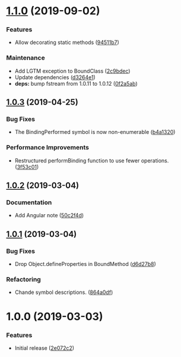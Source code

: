 # [1.1.0](https://github.com/Alorel/bound-decorator/compare/1.0.3...1.1.0) (2019-09-02)


### Features

* Allow decorating static methods ([94511b7](https://github.com/Alorel/bound-decorator/commit/94511b7))


### Maintenance

* Add LGTM exception to BoundClass ([2c9bdec](https://github.com/Alorel/bound-decorator/commit/2c9bdec))
* Update dependencies ([d3264e1](https://github.com/Alorel/bound-decorator/commit/d3264e1))
* **deps:** bump fstream from 1.0.11 to 1.0.12 ([0f2a5ab](https://github.com/Alorel/bound-decorator/commit/0f2a5ab))

## [1.0.3](https://github.com/Alorel/bound-decorator/compare/1.0.2...1.0.3) (2019-04-25)


### Bug Fixes

* The BindingPerformed symbol is now non-enumerable ([b4a1320](https://github.com/Alorel/bound-decorator/commit/b4a1320))


### Performance Improvements

* Restructured performBinding function to use fewer operations. ([3f53c01](https://github.com/Alorel/bound-decorator/commit/3f53c01))

## [1.0.2](https://github.com/Alorel/bound-decorator/compare/1.0.1...1.0.2) (2019-03-04)


### Documentation

* Add Angular note ([50c2f4d](https://github.com/Alorel/bound-decorator/commit/50c2f4d))

## [1.0.1](https://github.com/Alorel/bound-decorator/compare/1.0.0...1.0.1) (2019-03-04)


### Bug Fixes

* Drop Object.defineProperties in BoundMethod ([d6d27b8](https://github.com/Alorel/bound-decorator/commit/d6d27b8))


### Refactoring

* Chande symbol descriptions. ([864a0df](https://github.com/Alorel/bound-decorator/commit/864a0df))

# 1.0.0 (2019-03-03)


### Features

* Initial release ([2e072c2](https://github.com/Alorel/bound-decorator/commit/2e072c2))
